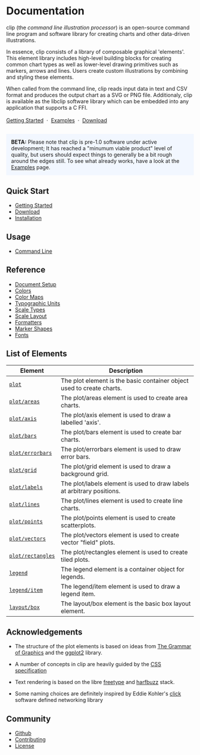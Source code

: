 <h1>Documentation</h1>

clip (the _command line illustration processor_) is an open-source command line
program and software library for creating charts and other data-driven
illustrations.

In essence, clip consists of a library of composable graphical 'elements'. This
element library includes high-level building blocks for creating common chart types
as well as lower-level drawing primitives such as markers, arrows and lines. Users
create custom illustrations by combining and styling these elements.

When called from the command line, clip reads input data in text and CSV format
and produces the output chart as a SVG or PNG file. Additionaly, clip is available
as the libclip software library which can be embedded into any application that
supports a C FFI.

<div style="margin-top: 1.2em;">
  <a href="./documentation/getting-started" style="">Getting Started</a>
  <span style="margin: 0 .3em">·</span>
  <a href="./examples">Examples</a>
  <span style="margin: 0 .3em">·</span>
  <a href="./installation">Download</a>
</div>

<div style="margin-top: 2em; background: #f2f7ff; padding: 10pt; max-width: 900px; box-sizing: border-box;">
  <b>BETA:</b> Please note that clip is pre-1.0 software under active development;
  It has reached a "minumum viable product" level of quality, but users should
  expect things to generally be a bit rough around the edges still. To see what
  already works, have a look at the <a href="/examples">Examples</a> page.
</div>


## Quick Start

- [Getting Started](./getting-started)
- [Download](./installation)
- [Installation](./installation)


## Usage

- [Command Line](./usage/command-line)


## Reference

- [Document Setup](/reference/document-setup)
- [Colors](/reference/colors)
- [Color Maps](/reference/color-maps)
- [Typographic Units](/reference/typographic)
- [Scale Types](/reference/scale-types)
- [Scale Layout](/reference/scale-layout)
- [Formatters](/reference/format)
- [Marker Shapes](/reference/marker-shapes)
- [Fonts](/reference/fonts)


## List of Elements

Element | Description
------- | -----------
[`plot`](elements/plot) | The plot element is the basic container object used to create charts.
[`plot/areas`](elements/plot/areas) | The plot/areas element is used to create area charts.
[`plot/axis`](elements/plot/axis) | The plot/axis element is used to draw a labelled 'axis'.
[`plot/bars`](elements/plot/bars) | The plot/bars element is used to create bar charts.
[`plot/errorbars`](elements/plot/errorbars) | The plot/errorbars element is used to draw error bars.
[`plot/grid`](elements/plot/grid) | The plot/grid element is used to draw a background grid.
[`plot/labels`](elements/plot/labels) | The plot/labels element is used to draw labels at arbitrary positions.
[`plot/lines`](elements/plot/lines) | The plot/lines element is used to create line charts.
[`plot/points`](elements/plot/points) | The plot/points element is used to create scatterplots.
[`plot/vectors`](elements/plot/vectors) | The plot/vectors element is used to create vector "field" plots.
[`plot/rectangles`](elements/plot/rectangles) | The plot/rectangles element is used to create tiled plots.
[`legend`](elements/legend) | The legend element is a container object for legends.
[`legend/item`](elements/legend/item) | The legend/item element is used to draw a legend item.
[`layout/box`](elements/layout/box) | The layout/box element is the basic box layout element.


## Acknowledgements

  - The structure of the plot elements is based on ideas from [The Grammar of
    Graphics](https://www.springer.com/gp/book/9780387245447) and the
    [ggplot2](https://ggplot2.tidyverse.org/) library.

  - A number of concepts in clip are heavily guided by the
    [CSS specification](https://www.w3.org/TR/CSS2/)

  - Text rendering is based on the libre [freetype](https://www.freetype.org/)
    and [harfbuzz](https://harfbuzz.org) stack.

  - Some naming choices are definitely inspired by Eddie Kohler's
    [click](https://github.com/kohler/click) software defined networking library


## Community

- [Github](https://github.com/asmuth/clip)
- [Contributing](./contributing)
- [License](./license)
